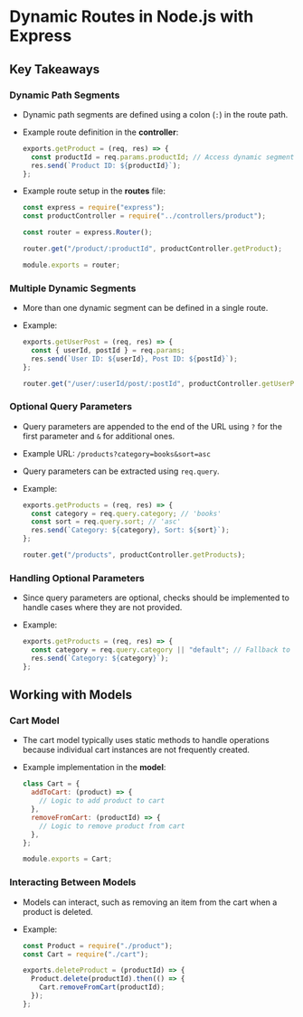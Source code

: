 # Dynamic Routes in Node.js with Express

## Key Takeaways

### Dynamic Path Segments

- Dynamic path segments are defined using a colon (`:`) in the route path.
- Example route definition in the **controller**:
  ```javascript
  exports.getProduct = (req, res) => {
    const productId = req.params.productId; // Access dynamic segment
    res.send(`Product ID: ${productId}`);
  };
  ```
- Example route setup in the **routes** file:

  ```javascript
  const express = require("express");
  const productController = require("../controllers/product");

  const router = express.Router();

  router.get("/product/:productId", productController.getProduct);

  module.exports = router;
  ```

### Multiple Dynamic Segments

- More than one dynamic segment can be defined in a single route.
- Example:

  ```javascript
  exports.getUserPost = (req, res) => {
    const { userId, postId } = req.params;
    res.send(`User ID: ${userId}, Post ID: ${postId}`);
  };
  ```

  ```javascript
  router.get("/user/:userId/post/:postId", productController.getUserPost);
  ```

### Optional Query Parameters

- Query parameters are appended to the end of the URL using `?` for the first parameter and `&` for additional ones.
- Example URL: `/products?category=books&sort=asc`
- Query parameters can be extracted using `req.query`.
- Example:

  ```javascript
  exports.getProducts = (req, res) => {
    const category = req.query.category; // 'books'
    const sort = req.query.sort; // 'asc'
    res.send(`Category: ${category}, Sort: ${sort}`);
  };
  ```

  ```javascript
  router.get("/products", productController.getProducts);
  ```

### Handling Optional Parameters

- Since query parameters are optional, checks should be implemented to handle cases where they are not provided.
- Example:

  ```javascript
  exports.getProducts = (req, res) => {
    const category = req.query.category || "default"; // Fallback to 'default'
    res.send(`Category: ${category}`);
  };
  ```

## Working with Models

### Cart Model

- The cart model typically uses static methods to handle operations because individual cart instances are not frequently created.
- Example implementation in the **model**:

  ```javascript
  class Cart = {
    addToCart: (product) => {
      // Logic to add product to cart
    },
    removeFromCart: (productId) => {
      // Logic to remove product from cart
    },
  };

  module.exports = Cart;
  ```

### Interacting Between Models

- Models can interact, such as removing an item from the cart when a product is deleted.
- Example:

  ```javascript
  const Product = require("./product");
  const Cart = require("./cart");

  exports.deleteProduct = (productId) => {
    Product.delete(productId).then(() => {
      Cart.removeFromCart(productId);
    });
  };
  ```
